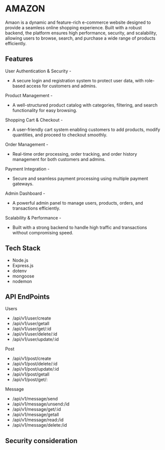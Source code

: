 
# AMAZON

Amaon is a dynamic and feature-rich e-commerce website designed to provide a seamless online shopping experience. Built with a robust backend, the platform ensures high performance, security, and scalability, allowing users to browse, search, and purchase a wide range of products efficiently.

## Features
 User Authentication & Security -
   -  A secure login and registration system to protect user data, with role-based access for customers and admins.

 Product Management -
   -  A well-structured product catalog with categories, filtering, and search functionality for easy browsing.

 Shopping Cart & Checkout -
   -  A user-friendly cart system enabling customers to add products, modify quantities, and proceed to checkout smoothly.

 Order Management - 
   -  Real-time order processing, order tracking, and order history management for both customers and admins.

 Payment Integration -
   -  Secure and seamless payment processing using multiple payment gateways.

 Admin Dashboard - 
   -  A powerful admin panel to manage users, products, orders, and transactions efficiently.

 Scalability & Performance - 
   -  Built with a strong backend to handle high traffic and transactions without compromising speed.

## Tech Stack
 - Node.js
 - Express.js
 - dotenv 
 - mongoose
 - nodemon

## API EndPoints  
Users
- /api/v1/user/create
- /api/v1/user/getall
- /api/v1/user/get/:id
- /api/v1/user/delete/:id
- /api/v1/user/update/:id 

Post 
- /api/v1/post/create
- /api/v1/post/delete/:id
- /api/v1/post/update/:id
- /api/v1/post/getall
- /api/v1/post/get/:

Message
- /api/v1/message/send
- /api/v1/message/unsend:/id
- /api/v1/message/get/:id
- /api/v1/message/getall
- /api/v1/message/read:/id
- /api/v1/message/delete:/id

## Security consideration 
